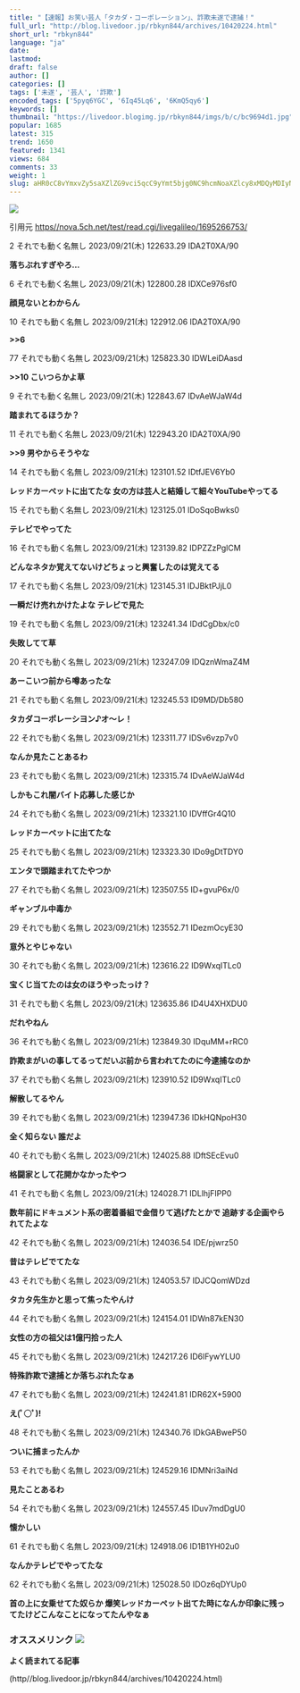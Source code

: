 ```yaml
---
title: "【速報】お笑い芸人「タカダ・コーポレーション」、詐欺未遂で逮捕！"
full_url: "http://blog.livedoor.jp/rbkyn844/archives/10420224.html"
short_url: "rbkyn844"
language: "ja"
date: 
lastmod: 
draft: false
author: []
categories: []
tags: ['未遂', '芸人', '詐欺']
encoded_tags: ['5pyq6YGC', '6Iq45Lq6', '6KmQ5qy6']
keywords: []
thumbnail: "https://livedoor.blogimg.jp/rbkyn844/imgs/b/c/bc9694d1.jpg"
popular: 1685
latest: 315
trend: 1650
featured: 1341
views: 684
comments: 33
weight: 1
slug: aHR0cC8vYmxvZy5saXZlZG9vci5qcC9yYmt5bjg0NC9hcmNoaXZlcy8xMDQyMDIyNC5odG1s
---
```


![](https://livedoor.blogimg.jp/rbkyn844/imgs/b/c/bc9694d1.jpg)

<div><p>引用元 <a href='https//nova.5ch.net/test/read.cgi/livegalileo/1695266753/' target='_blank' title=''>https//nova.5ch.net/test/read.cgi/livegalileo/1695266753/ </a> </p> <p class='res1'>2 それでも動く名無し 2023/09/21(木) 122633.29 IDA2T0XA/90 </p> <p class='res2'><b> 落ちぶれすぎやろ… </b></p> <p class='res1'>6 それでも動く名無し 2023/09/21(木) 122800.28 IDXCe976sf0 </p> <p class='res2'><b> 顔見ないとわからん </b></p> <p class='res1'>10 それでも動く名無し 2023/09/21(木) 122912.06 IDA2T0XA/90 </p> <p class='res2'><b> >>6 </b></p><blockquote class='imgur-embed-pub'></blockquote><b> </b> <p class='res1'>77 それでも動く名無し 2023/09/21(木) 125823.30 IDWLeiDAasd </p> <p class='res2'><b> >>10 こいつらかよ草 </b></p> <p class='res1'>9 それでも動く名無し 2023/09/21(木) 122843.67 IDvAeWJaW4d </p> <p class='res2'><b> 踏まれてるほうか？ </b></p> <p class='res1'>11 それでも動く名無し 2023/09/21(木) 122943.20 IDA2T0XA/90 </p> <p class='res2'><b> >>9 男やからそうやな </b></p> <p class='res1'>14 それでも動く名無し 2023/09/21(木) 123101.52 IDtfJEV6Yb0 </p> <p class='res2'><b> レッドカーペットに出てたな 女の方は芸人と結婚して細々YouTubeやってる </b></p> <p class='no-pc'></p> <p class='res1'>15 それでも動く名無し 2023/09/21(木) 123125.01 IDoSqoBwks0 </p> <p class='res2'><b> テレビでやってた </b></p> <p class='res1'>16 それでも動く名無し 2023/09/21(木) 123139.82 IDPZZzPglCM </p> <p class='res2'><b> どんなネタか覚えてないけどちょっと興奮したのは覚えてる </b></p> <p class='res1'>17 それでも動く名無し 2023/09/21(木) 123145.31 IDJBktPJjL0 </p> <p class='res2'><b> 一瞬だけ売れかけたよな テレビで見た </b></p> <p class='res1'>19 それでも動く名無し 2023/09/21(木) 123241.34 IDdCgDbx/c0 </p> <p class='res2'><b> 失敗してて草 </b></p> <p class='res1'>20 それでも動く名無し 2023/09/21(木) 123247.09 IDQznWmaZ4M </p> <p class='res2'><b> あーこいつ前から噂あったな </b></p> <p class='res1'>21 それでも動く名無し 2023/09/21(木) 123245.53 ID9MD/Db580 </p> <p class='res2'><b> タカダコーポレーシヨン♪オ～レ！ </b></p> <p class='res1'>22 それでも動く名無し 2023/09/21(木) 123311.77 IDSv6vzp7v0 </p> <p class='res2'><b> なんか見たことあるわ </b></p> <p class='res1'>23 それでも動く名無し 2023/09/21(木) 123315.74 IDvAeWJaW4d </p> <p class='res2'><b> しかもこれ闇バイト応募した感じか </b></p> <p class='res1'>24 それでも動く名無し 2023/09/21(木) 123321.10 IDVffGr4Q10 </p> <p class='res2'><b> レッドカーペットに出てたな </b></p> <p class='res1'>25 それでも動く名無し 2023/09/21(木) 123323.30 IDo9gDtTDY0 </p> <p class='res2'><b> エンタで頭踏まれてたやつか </b></p> <p class='res1'>27 それでも動く名無し 2023/09/21(木) 123507.55 ID+gvuP6x/0 </p> <p class='res2'><b> ギャンブル中毒か </b></p> <p class='res1'>29 それでも動く名無し 2023/09/21(木) 123552.71 IDezmOcyE30 </p> <p class='res2'><b> 意外とやじゃない </b></p> <p class='res1'>30 それでも動く名無し 2023/09/21(木) 123616.22 ID9WxqITLc0 </p> <p class='res2'><b> 宝くじ当てたのは女のほうやったっけ？ </b></p> <p class='res1'>31 それでも動く名無し 2023/09/21(木) 123635.86 ID4U4XHXDU0 </p> <p class='res2'><b> だれやねん </b></p> <p class='res1'>36 それでも動く名無し 2023/09/21(木) 123849.30 IDquMM+rRC0 </p> <p class='res2'><b> 詐欺まがいの事してるってだいぶ前から言われてたのに今逮捕なのか </b></p> <p class='res1'>37 それでも動く名無し 2023/09/21(木) 123910.52 ID9WxqITLc0 </p> <p class='res2'><b> 解散してるやん </b></p> <p class='res1'>39 それでも動く名無し 2023/09/21(木) 123947.36 IDkHQNpoH30 </p> <p class='res2'><b> 全く知らない 誰だよ </b></p> <p class='res1'>40 それでも動く名無し 2023/09/21(木) 124025.88 IDftSEcEvu0 </p> <p class='res2'><b> 格闘家として花開かなかったやつ </b></p> <p class='res1'>41 それでも動く名無し 2023/09/21(木) 124028.71 IDLlhjFIPP0 </p> <p class='res2'><b> 数年前にドキュメント系の密着番組で金借りて逃げたとかで 追跡する企画やられてたよな </b></p> <p class='res1'>42 それでも動く名無し 2023/09/21(木) 124036.54 IDE/pjwrz50 </p> <p class='res2'><b> 昔はテレビでてたな </b></p> <p class='res1'>43 それでも動く名無し 2023/09/21(木) 124053.57 IDJCQomWDzd </p> <p class='res2'><b> タカタ先生かと思って焦ったやんけ </b></p> <p class='res1'>44 それでも動く名無し 2023/09/21(木) 124154.01 IDWn87kEN30 </p> <p class='res2'><b> 女性の方の祖父は1億円拾った人 </b></p> <p class='res1'>45 それでも動く名無し 2023/09/21(木) 124217.26 ID6lFywYLU0 </p> <p class='res2'><b> 特殊詐欺で逮捕とか落ちぶれたなぁ </b></p> <p class='res1'>47 それでも動く名無し 2023/09/21(木) 124241.81 IDR62X+5900 </p> <p class='res2'><b> え(ﾟ○ﾟ)! </b></p> <p class='res1'>48 それでも動く名無し 2023/09/21(木) 124340.76 IDkGABweP50 </p> <p class='res2'><b> ついに捕まったんか </b></p> <p class='res1'>53 それでも動く名無し 2023/09/21(木) 124529.16 IDMNri3aiNd </p> <p class='res2'><b> 見たことあるわ </b></p> <p class='res1'>54 それでも動く名無し 2023/09/21(木) 124557.45 IDuv7mdDgU0 </p> <p class='res2'><b> 懐かしい </b></p> <p class='res1'>61 それでも動く名無し 2023/09/21(木) 124918.06 ID1B1YH02u0 </p> <p class='res2'><b> なんかテレビでやってたな </b></p> <p class='res1'>62 それでも動く名無し 2023/09/21(木) 125028.50 IDOz6qDYUp0 </p> <p class='res2'><b> 首の上に女乗せてた奴らか 爆笑レッドカーペット出てた時になんか印象に残ってたけどこんなことになってたんやなぁ </b></p> <p id='5077e33f033c4e934bb013c7c4eb8bbd'> </p> <p class='no-pc'></p> <h3 class='linkh'>オススメリンク <img src='http//blog.livedoor.jp/rbkyn844/ftp/fusagikom-fikergh.png'></h3> <p class='link2'> </p> <p class='no-pc'></p> <p class='no-pc'><p><b>よく読まれてる記事</b></p></p> </div>

(http//blog.livedoor.jp/rbkyn844/archives/10420224.html)
